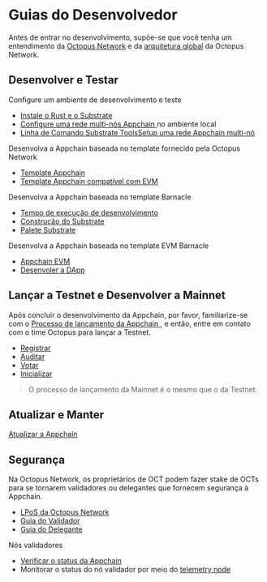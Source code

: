 # Guias do Desenvolvedor

Antes de entrar no desenvolvimento, supõe-se que você tenha um entendimento da [Octopus Network](https://oct.network/) e da [arquitetura global](https://docs.oct.network/general/octopus-overview.html#octopus-network-overview) da Octopus Network.


## Desenvolver e Testar

Configure um ambiente de desenvolvimento e teste



* [Instale o Rust e o Substrate](https://docs.substrate.io/main-docs/install/)
* [Configure uma rede multi-nós Appchain ](https://docs.substrate.io/tutorials/get-started/simulate-network/)no ambiente local
* [Linha de Comando Substrate ToolsSetup uma rede Appchain multi-nó](https://docs.substrate.io/reference/command-line-tools/)

Desenvolva a Appchain baseada no template fornecido pela Octopus Network



* [Template Appchain ](https://github.com/octopus-network/barnacle/tree/release-v0.9.18)
* [Template Appchain compatível com EVM](https://github.com/octopus-network/barnacle/tree/release-v0.9.18-evm)

Desenvolva a Appchain baseada no template Barnacle 



* [Tempo de execução de desenvolvimento](https://docs.oct.network/guides/appchain-develop.html#implement-appchain-runtime)
* [Construção do Substrate ](https://docs.substrate.io/main-docs/build/)
* [Palete Substrate ](https://docs.substrate.io/tutorials/work-with-pallets/)

Desenvolva a Appchain baseada no template EVM Barnacle



* [Appchain EVM](https://docs.oct.network/guides/appchain-evm.html#appchain-evm-compatible)
* [Desenvoler a DApp](https://docs.moonbeam.network/builders/build/eth-api/)

## Lançar a Testnet e Desenvolver a Mainnet


Após concluir o desenvolvimento da Appchain, por favor, familiarize-se com o [Processo de lançamento da Appchain ](https://docs.oct.network/guides/appchain-startup.html), e então, entre em contato com o time Octopus para lançar a Testnet.



* [Registrar](https://docs.oct.network/guides/appchain-register.html#appchain-register)
* [Auditar](https://github.com/paulo-gio/octopus-docs/blob/main/Developer%20Guides)
* [Votar](https://docs.oct.network/guides/voting-appchain.html#voting-for-appchain)
* [Inicializar](https://docs.oct.network/guides/appchain-startup.html#appchain-booting-process)

>O processo de lançamento da Mainnet é o mesmo que o da Testnet.


## Atualizar e Manter

[Atualizar a Appchain ](https://docs.oct.network/guides/appchain-upgrade.html#appchain-upgrade)


## Segurança

Na Octopus Network, os proprietários de OCT podem fazer stake de OCTs para se tornarem validadores ou delegantes que fornecem segurança à Appchain.



* [LPoS da Octopus Network ](https://docs.oct.network/general/octopus-staking.html#octopus-network-staking)
* [Guia do Validador](https://docs.oct.network/maintain/validator-guide.html)
* [Guia do Delegante](https://docs.oct.network/maintain/delegator-delegate.html)

Nós validadores



* [Verificar o status da Appchain](https://mainnet.oct.network/appchains)
* Monitorar o status do nó validador por meio do [telemetry node](https://telemetry.mainnet.octopus.network/)